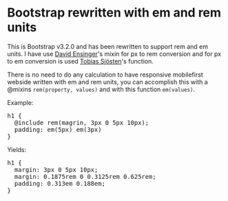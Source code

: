 Bootstrap rewritten with em and rem units
===========

This is Bootstrap v3.2.0 and has been rewritten to support rem and em units. I have use [David Ensinger][DavidEnsinger]'s mixin for px to rem conversion and for px to em conversion is used [Tobias Sjösten][TobiasSjösten]'s function.

There is no need to do any calculation to have responsive mobilefirst webside written with em and rem units, you can accomplish this with a @mixins `rem(property, values)` and with this function `em(values)`.

Example:

<pre class="console">
h1 { 
  @include rem(magrin, 3px 0 5px 10px);
  padding: em(5px) em(3px)
}
</pre>

Yields:

<pre class="console">
h1 {
  margin: 3px 0 5px 10px;
  margin: 0.1875rem 0 0.3125rem 0.625rem;
  padding: 0.313em 0.188em;
}
</pre>


[DavidEnsinger]: http://davidensinger.com/2013/03/using-rems-with-sass/
[TobiasSjösten]: http://vvv.tobiassjosten.net/css/px-to-em-with-sass/
